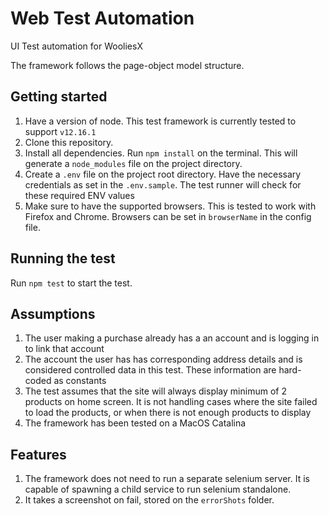 # Web Test Automation

UI Test automation for WooliesX

The framework follows the page-object model structure.

## Getting started
1. Have a version of node. This test framework is currently tested to support `v12.16.1`
2. Clone this repository.
3. Install all dependencies. Run `npm install` on the terminal. This will generate a `node_modules` file on the project directory.
4. Create a `.env` file on the project root directory. Have the necessary credentials as set in the `.env.sample`. The test runner will check for these required ENV values
5. Make sure to have the supported browsers. This is tested to work with Firefox and Chrome. Browsers can be set in `browserName` in the config file.

## Running the test

Run `npm test` to start the test.

## Assumptions
1. The user making a purchase already has a an account and is logging in to link that account
2. The account the user has has corresponding address details and is considered controlled data in this test. These information are hard-coded as constants
3. The test assumes that the site will always display minimum of 2 products on home screen. It is not handling cases where the site failed to load the products, or when there is not enough products to display
4. The framework has been tested on a MacOS Catalina

## Features
1. The framework does not need to run a separate selenium server. It is capable of spawning a child service to run selenium standalone.
2. It takes a screenshot on fail, stored on the `errorShots` folder.